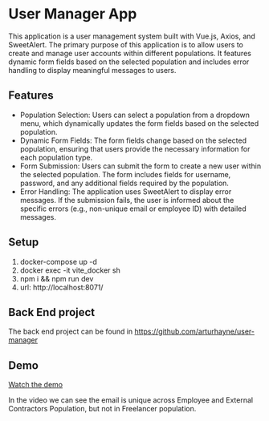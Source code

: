 # User Manager App

This application is a user management system built with Vue.js, Axios, and SweetAlert. The primary purpose of this application is to allow users to create and manage user accounts within different populations. It features dynamic form fields based on the selected population and includes error handling to display meaningful messages to users.

## Features
 - Population Selection: Users can select a population from a dropdown menu, which dynamically updates the form fields based on the selected population.
 - Dynamic Form Fields: The form fields change based on the selected population, ensuring that users provide the necessary information for each population type.
 - Form Submission: Users can submit the form to create a new user within the selected population. The form includes fields for username, password, and any additional fields required by the population.
 - Error Handling: The application uses SweetAlert to display error messages. If the submission fails, the user is informed about the specific errors (e.g., non-unique email or employee ID) with detailed messages.

## Setup
1. docker-compose up -d
2. docker exec -it vite_docker sh
3. npm i && npm run dev
4. url: http://localhost:8071/

## Back End project
The back end project can be found in https://github.com/arturhayne/user-manager

## Demo

[Watch the demo](https://drive.google.com/file/d/1rOEmYc8S1bqGIA356dqThk2XDUFHHVA7/preview)

In the video we can see the email is unique across Employee and External Contractors Population, but not in Freelancer population.



